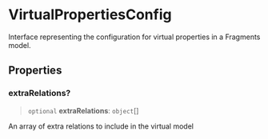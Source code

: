 # VirtualPropertiesConfig

Interface representing the configuration for virtual properties in a Fragments model.

## Properties

### extraRelations?

> `optional` **extraRelations**: `object`[]

An array of extra relations to include in the virtual model
